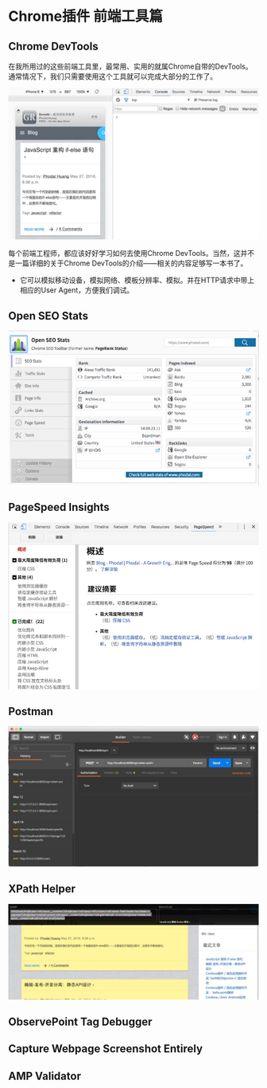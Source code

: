 Chrome插件 前端工具篇
===

Chrome DevTools
---

在我所用过的这些前端工具里，最常用、实用的就属Chrome自带的DevTools。通常情况下，我们只需要使用这个工具就可以完成大部分的工作了。

![Chrome DevTools](images/fe-plugins/dev-tool.jpg)

每个前端工程师，都应该好好学习如何去使用Chrome DevTools。当然，这并不是一篇详细的关于Chrome DevTools的介绍——相关的内容足够写一本书了。

 - 它可以模拟移动设备，模拟网络、模板分辨率、模拟。并在HTTP请求中带上相应的User Agent，方便我们调试。

Open SEO Stats
---

![Open SEO Stats](images/fe-plugins/seo-stats.jpg)

PageSpeed Insights
---

![PageSpeed Insights](images/fe-plugins/pagespeed.jpg)

Postman
---

![Chrome Postman](images/fe-plugins/postman.jpg)

XPath Helper
---

![Chrome Postman](images/fe-plugins/xpath.jpg)

ObservePoint Tag Debugger
---

Capture Webpage Screenshot Entirely
---

AMP Validator
---
